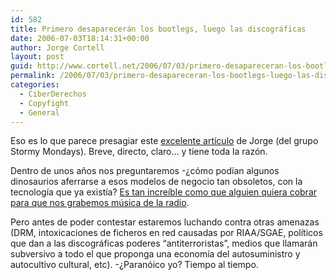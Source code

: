 ```yaml
---
id: 582
title: Primero desaparecerán los bootlegs, luego las discográficas
date: 2006-07-03T18:14:31+00:00
author: Jorge Cortell
layout: post
guid: http://www.cortell.net/2006/07/03/primero-desapareceran-los-bootlegs-luego-las-discograficas/
permalink: /2006/07/03/primero-desapareceran-los-bootlegs-luego-las-discograficas/
categories:
  - CiberDerechos
  - Copyfight
  - General
---
```

Eso es lo que parece presagiar este <a title="fin del bootleg" target="_blank" href="http://www.stormymondays.com/rainydays/2006/07/cmo-internet-acab-con-la-piratera.html">excelente artí­culo</a> de Jorge (del grupo Stormy Mondays). Breve, directo, claro&#8230; y tiene toda la razón.

Dentro de unos años nos preguntaremos -¿cómo podí­an algunos dinosaurios aferrarse a esos modelos de negocio tan obsoletos, con la tecnologí­a que ya existí­a? <a target="_blank" title="cobrar por grabar d ela radio" href="http://blogs.baquia.com/zumodered/post/2006/06/27/ale-gusta-cancion-suena-la-radio-comprela-ya">Es tan increí­ble como que alguien quiera cobrar para que nos grabemos música de la radio</a>.
  
Pero antes de poder contestar estaremos luchando contra otras amenazas (DRM, intoxicaciones de ficheros en red causadas por RIAA/SGAE, polí­ticos que dan a las discográficas poderes &#8220;antiterroristas&#8221;, medios que llamarán subversivo a todo el que proponga una economí­a del autosuministro y autocultivo cultural, etc). -¿Paranóico yo? Tiempo al tiempo.